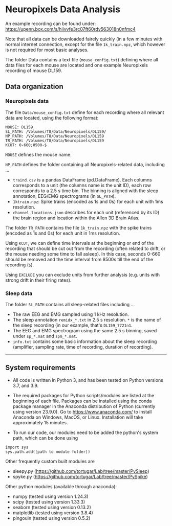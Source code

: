 # Neuropixels Data Analysis

An example recording can be found under: https://upenn.box.com/s/hiivvfe3rc07ft60rdv563018n0nfmc4

Note that all data can be downloaded fairely quickly (in a few minutes with normal internet connection, except for the file `1k_train.npz`, which however is not required for most basic analyses.

The folder Data contains a text file (`mouse_config.txt`) defining where all data files for each mouse are located and one example Neuropixels recording of mouse DL159.

## Data organization

### Neuropixels data

The file `Data/mouse_config.txt` define for each recording where all relevant data are located, using the following format:

```
MOUSE: DL159
SL_PATH: /Volumes/T8/Data/Neuropixels/DL159/
NP_PATH: /Volumes/T8/Data/Neuropixels/DL159
TR_PATH: /Volumes/T8/Data/Neuropixels/DL159
KCUT: 0-660;8500-$
```

`MOUSE` defines the mouse name. 

`NP_PATH` defines the folder containing all Neuropixels-related data, including ...
  *  `traind.csv` is a pandas DataFrame (pd.DataFrame). Each columns corresponds to a unit (the columns name is the unit ID), each row corresponds to a 2.5 s time bin. The binning is aligned with the sleep annotation, EEG/EMG spectrograms (in `SL_PATH`).
  *  `1ktrain.npz`: Spike trains (encoded as 1s and 0s) for each unit with 1ms resolution.
  *  `channel_locations.json` describes for each unit (referenced by its ID) the brain region and location within the Allen 3D Brain Atlas. 

The folder `TR_PATH` contains the file `1k_train.npz` with the spike trains (encoded as 1s and 0s) for each unit in 1ms resolution.
  
Using `KCUT`, we can define time intervals at the beginning or end of the recording that should be cut out from the recording (often related to drift, or the mouse needing some time to fall asleep). In this case, seconds 0-660 should be removed and the time interval from 8500s till the end of the recording (`$`). 

Using `EXCLUDE` you can exclude units from further analysis (e.g. units with strong drift in their firing rates). 


### Sleep data

The folder `SL_PATH` contains all sleep-related files including ...
* The raw EEG and EMG sampled using 1 kHz resolution.
* The sleep annotation `remidx_*.txt` in 2.5 s resolution. `*` is the name of the sleep recording (in our example, that's `DL159_7721n1`. 
* The EEG and EMG spectrogram using the same 2.5 s binning, saved under `sp_*.mat` and `spm_*.mat`.
* `info.txt` contains some basic information about the sleep recording (amplifier, sampling rate, time of recording, duration of recording).

---

## System requirements 

* All code is written in Python 3, and has been tested on Python versions 3.7, and 3.9.

* The required packages for Python scripts/modules are listed at the beginning of each file. Packages can be installed using the conda package manager in the Anaconda distribution of Python (currently using version 23.9.0). Go to https://www.anaconda.com/ to install Anaconda on Windows, MacOS, or Linux. Installation will take approximately 15 minutes.

* To run our code, our modules need to be added the python's system path, which can be done using

```
import sys
sys.path.add([path to module folder])
```

Other frequently custom built modules are
* sleepy.py (https://github.com/tortugar/Lab/tree/master/PySleep)
* spyke.py (https://github.com/tortugar/Lab/tree/master/PySpike)

Other python modules (available through anaconda):
* numpy (tested using version 1.24.3)
* scipy (tested using version 1.33.3)
* seaborn (tested using version 0.13.2)
* matplotlib (tested using version 3.8.4)
* pingouin (tested using version 0.5.2)

